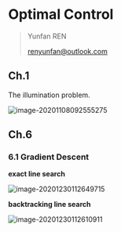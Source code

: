 # Optimal Control

> Yunfan REN
>
> renyunfan@outlook.com 

## Ch.1

The illumination problem.

![image-20201108092555275](https://kevin-1257631984.cos.ap-guangzhou.myqcloud.com/img/image-20201108092555275.png)



## Ch.6

### 6.1 Gradient Descent

**exact line search**

![image-20201230112649715](/home/yunfan/Documents/Github/OptimalControl/README.assets/image-20201230112649715.png)

**backtracking line search**

![image-20201230112610911](/home/yunfan/Documents/Github/OptimalControl/README.assets/image-20201230112610911.png)